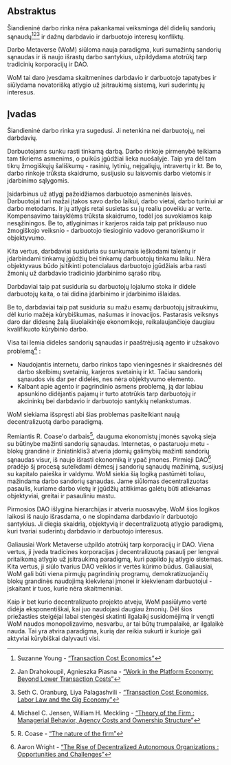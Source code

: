 

## Abstraktus

Šiandieninė darbo rinka nėra pakankamai veiksminga dėl didelių sandorių sąnaudų[^1][^2][^3] ir dažnų darbdavio ir darbuotojo interesų konfliktų.

Darbo Metaverse (WoM) siūloma nauja paradigma, kuri sumažintų sandorių sąnaudas ir iš naujo išrastų darbo santykius, užpildydama atotrūkį tarp tradicinių korporacijų ir DAO.

WoM tai daro įvesdama skaitmenines darbdavio ir darbuotojo tapatybes ir siūlydama novatorišką atlygio už įsitraukimą sistemą, kuri suderintų jų interesus.

## Įvadas

Šiandieninė darbo rinka yra sugedusi. Ji netenkina nei darbuotojų, nei darbdavių.

Darbuotojams sunku rasti tinkamą darbą. Darbo rinkoje pirmenybė teikiama tam tikriems asmenims, o puikūs įgūdžiai lieka nuošalyje. Taip yra dėl tam tikrų žmogiškųjų šališkumų - rasinių, lytinių, neįgaliųjų, intravertų ir kt. Be to, darbo rinkoje trūksta skaidrumo, susijusio su laisvomis darbo vietomis ir įdarbinimo sąlygomis.

Įsidarbinus už atlygį pažeidžiamos darbuotojo asmeninės laisvės. Darbuotojai turi mažai įtakos savo darbo laikui, darbo vietai, darbo turiniui ar darbo metodams. Ir jų atlygis retai susietas su jų realiu poveikiu ar verte. Kompensavimo taisyklėms trūksta skaidrumo, todėl jos suvokiamos kaip nesąžiningos. Be to, atlyginimas ir karjeros raida taip pat priklauso nuo žmogiškojo veiksnio - darbuotojo tiesioginio vadovo geranoriškumo ir objektyvumo.

Kita vertus, darbdaviai susiduria su sunkumais ieškodami talentų ir įdarbindami tinkamų įgūdžių bei tinkamų darbuotojų tinkamu laiku. Nėra objektyvaus būdo įsitikinti potencialaus darbuotojo įgūdžiais arba rasti žmonių už darbdavio tradicinio įdarbinimo sąrašo ribų.

Darbdaviai taip pat susiduria su darbuotojų lojalumo stoka ir didele darbuotojų kaita, o tai didina įdarbinimo ir įdarbinimo išlaidas.

Be to, darbdaviai taip pat susiduria su mažu esamų darbuotojų įsitraukimu, dėl kurio mažėja kūrybiškumas, našumas ir inovacijos. Pastarasis veiksnys daro dar didesnę žalą šiuolaikinėje ekonomikoje, reikalaujančioje daugiau kvalifikuoto kūrybinio darbo.

Visa tai lemia dideles sandorių sąnaudas ir paaštrėjusią agento ir užsakovo problemą[^4] :

- Naudojantis internetu, darbo rinkos tapo vieningesnės ir skaidresnės dėl darbo skelbimų svetainių, karjeros svetainių ir kt. Tačiau sandorių sąnaudos vis dar per didelės, nes nėra objektyvumo elemento.
- Kalbant apie agento ir pagrindinio asmens problemą, ją dar labiau apsunkino didėjantis pajamų ir turto atotrūkis tarp darbuotojų ir akcininkų bei darbdavio ir darbuotojo santykių nelankstumas.

WoM siekiama išspręsti abi šias problemas pasitelkiant naują decentralizuotą darbo paradigmą.

Remiantis R. Coase'o darbais[^5], dauguma ekonomistų įmonės sąvoką sieja su būtinybe mažinti sandorių sąnaudas. Internetas, o pastaruoju metu - blokų grandinė ir žiniatinklis3 atveria įdomių galimybių mažinti sandorių sąnaudas visur, iš naujo išrasti ekonomiką ir ypač įmones. Pirmieji DAO[^6] pradėjo šį procesą sutelkdami dėmesį į sandorių sąnaudų mažinimą, susijusį su kapitalo paieška ir valdymu. WoM siekia šią logiką pastūmėti toliau, mažindama darbo sandorių sąnaudas. Jame siūlomas decentralizuotas pasaulis, kuriame darbo vietų ir įgūdžių atitikimas galėtų būti atliekamas objektyviai, greitai ir pasauliniu mastu.

Pirmosios DAO išlygina hierarchijas ir atveria nuosavybę. WoM šios logikos laikosi iš naujo išrasdama, o ne slopindama darbdavio ir darbuotojo santykius. Ji diegia skaidrią, objektyvią ir decentralizuotą atlygio paradigmą, kuri tvariai suderintų darbdavio ir darbuotojo interesus.

Galiausiai Work Metaverse užpildo atotrūkį tarp korporacijų ir DAO. Viena vertus, ji įveda tradicines korporacijas į decentralizuotą pasaulį per lengvai pritaikomą atlygio už įsitraukimą paradigmą, kuri papildo jų atlygio sistemas. Kita vertus, ji siūlo tvarius DAO veiklos ir vertės kūrimo būdus. Galiausiai, WoM gali būti viena pirmųjų pagrindinių programų, demokratizuojančių blokų grandinės naudojimą kiekvienai įmonei ir kiekvienam darbuotojui - įskaitant ir tuos, kurie nėra skaitmeniniai.

Kaip ir bet kurio decentralizuoto projekto atveju, WoM pasiūlymo vertė didėja eksponentiškai, kai juo naudojasi daugiau žmonių. Dėl šios priežasties steigėjai labai stengėsi skatinti ilgalaikį susidomėjimą ir vengti WoM naudos monopolizavimo, nesvarbu, ar tai būtų trumpalaikė, ar ilgalaikė nauda. Tai yra atvira paradigma, kurią dar reikia sukurti ir kurioje gali aktyviai kūrybiškai dalyvauti visi.


[^1]: Suzanne Young - [“Transaction Cost Economics”](https://www.academia.edu/24703426/Transaction_Cost_Economics)
[^2]: Jan Drahokoupil, Agnieszka Piasna - [“Work in the Platform Economy: Beyond Lower Transaction Costs”](https://www.intereconomics.eu/contents/year/2017/number/6/article/work-in-the-platform-economy-beyond-lower-transaction-costs.html)
[^3]: Seth C. Oranburg, Liya Palagashvili - [“Transaction Cost Economics, Labor Law and the Gig Economy”](https://dsc.duq.edu/cgi/viewcontent.cgi?article=1115&context=law-faculty-scholarship)
[^4]: Michael C. Jensen, William H. Meckling - [“Theory of the Firm : Managerial Behavior, Agency Costs and Ownership Structure”](https://www.sfu.ca/~wainwrig/Econ400/jensen-meckling.pdf)
[^5]: R. Coase - [“The nature of the firm”](http://econdse.org/wp-content/uploads/2014/09/firm-coase.pdf)
[^6]: Aaron Wright - [“The Rise of Decentralized Autonomous Organizations : Opportunities and Challenges”](https://stanford-jblp.pubpub.org/pub/rise-of-daos/release/1)

